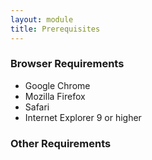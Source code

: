 ```yaml
---
layout: module
title: Prerequisites
---
```

### Browser Requirements

- Google Chrome
- Mozilla Firefox
- Safari
- Internet Explorer 9 or higher

### Other Requirements
